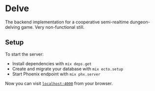 # Delve

The backend implementation for a cooperative semi-realtime dungeon-delving game.
Very non-functional still.

## Setup

To start the server:

  * Install dependencies with `mix deps.get`
  * Create and migrate your database with `mix ecto.setup`
  * Start Phoenix endpoint with `mix phx.server`

Now you can visit [`localhost:4000`](http://localhost:4000) from your browser.

